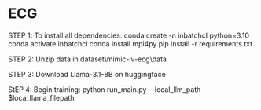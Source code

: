 # ECG

STEP 1:
To install all dependencies:
conda create -n inbatchcl python=3.10
conda activate inbatchcl
conda install mpi4py
pip install -r requirements.txt

STEP 2:
Unzip data in dataset\mimic-iv-ecg\data

STEP 3:
Download Llama-3.1-8B on huggingface

StEP 4:
Begin training:
python run_main.py --local_llm_path $loca_llama_filepath


